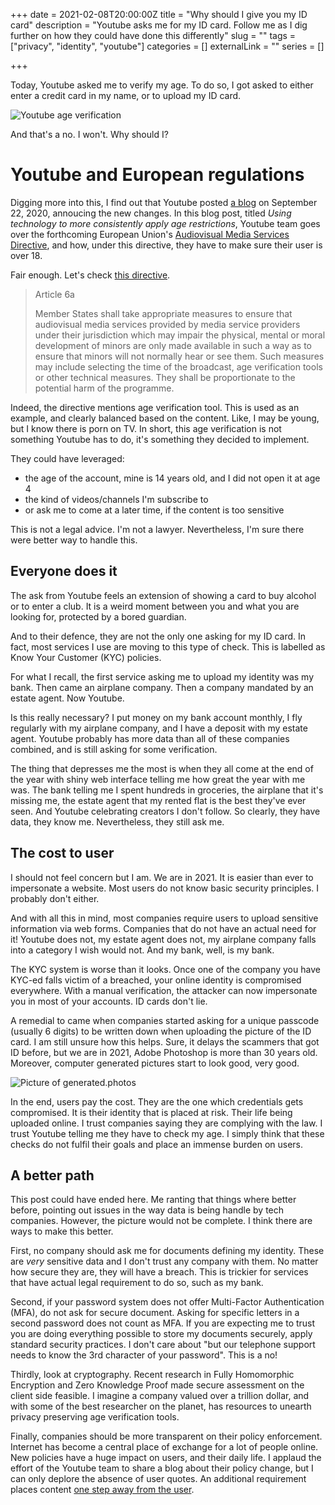 +++
date = 2021-02-08T20:00:00Z
title = "Why should I give you my ID card"
description = "Youtube asks me for my ID card. Follow me as I dig further on how they could have done this differently"
slug = "" 
tags = ["privacy", "identity", "youtube"]
categories = []
externalLink = ""
series = []

+++

Today, Youtube asked me to verify my age. To do so, I got asked to either enter a credit card in my name, or to upload my ID card.

![Youtube age verification](/images/why-give-id-card-01.png)

And that's a no. I won't. Why should I?



# Youtube and European regulations

Digging more into this, I find out that Youtube posted [a blog](https://blog.youtube/news-and-events/using-technology-more-consistently-apply-age-restrictions/) on September 22, 2020, annoucing the new changes. In this blog post, titled _Using technology to more consistently apply age restrictions_, Youtube team goes over the forthcoming European Union's [Audiovisual Media Services Directive](https://ec.europa.eu/digital-single-market/en/revision-audiovisual-media-services-directive-avmsd), and how, under this directive, they have to make sure their user is over 18.

Fair enough. Let's check [this directive](https://eur-lex.europa.eu/legal-content/EN/TXT/HTML/?uri=CELEX:32018L1808&from=EN#d1e1323-69-1).

> Article 6a
>
> Member States shall take appropriate measures to ensure that audiovisual media services provided by media service providers under their  jurisdiction which may impair the physical, mental or moral development  of minors are only made available in such a way as to ensure that minors will not normally hear or see them. Such measures may include selecting the time of the broadcast, age verification tools or other technical  measures. They shall be proportionate to the potential harm of the  programme.

Indeed, the directive mentions age verification tool. This is used as an example, and clearly balanced based on the content. Like, I may be young, but I know there is porn on TV. In short, this age verification is not something Youtube has to do, it's something they decided to implement.

They could have leveraged:

+ the age of the account, mine is 14 years old, and I did not open it at age 4
+ the kind of videos/channels I'm subscribe to
+ or ask me to come at a later time, if the content is too sensitive

This is not a legal advice. I'm not a lawyer. Nevertheless, I'm sure there were better way to handle this.

## Everyone does it

The ask from Youtube feels an extension of showing a card to buy alcohol or to enter a club. It is a weird moment between you and what you are looking for, protected by a bored guardian.

And to their defence, they are not the only one asking for my ID card. In fact, most services I use are moving to this type of check. This is labelled as Know Your Customer (KYC) policies.

For what I recall, the first service asking me to upload my identity was my bank. Then came an airplane company. Then a company mandated by an estate agent. Now Youtube.

Is this really necessary? I put money on my bank account monthly, I fly regularly with my airplane company, and I have a deposit with my estate agent. Youtube probably has more data than all of these companies combined, and is still asking for some verification.

The thing that depresses me the most is when they all come at the end of the year with shiny web interface telling me how great the year with me was. The bank telling me I spent hundreds in groceries, the airplane that it's missing me, the estate agent that my rented flat is the best they've ever seen. And Youtube celebrating creators I don't follow. So clearly, they have data, they know me. Nevertheless, they still ask me.

## The cost to user

I should not feel concern but I am. We are in 2021. It is easier than ever to impersonate a website. Most users do not know basic security principles. I probably don't either.

And with all this in mind, most companies require users to upload sensitive information via web forms. Companies that do not have an actual need for it! Youtube does not, my estate agent does not, my airplane company falls into a category I wish would not. And my bank, well, is my bank.

The KYC system is worse than it looks. Once one of the company you have KYC-ed falls victim of a breached, your online identity is compromised everywhere. With a manual verification, the attacker can now impersonate you in most of your accounts. ID cards don't lie.

A remedial to came when companies started asking for a unique passcode (usually 6 digits) to be written down when uploading the picture of the ID card. I am still unsure how this helps. Sure, it delays the scammers that got ID before, but we are in 2021, Adobe Photoshop is more than 30 years old. Moreover, computer generated pictures start to look good, very good.

![Picture of generated.photos](/images/why-give-id-card-02.png)

In the end, users pay the cost. They are the one which credentials gets compromised. It is their identity that is placed at risk. Their life being uploaded online. I trust companies saying they are complying with the law. I trust Youtube telling me they have to check my age. I simply think that these checks do not fulfil their goals and place an immense burden on users.

## A better path

This post could have ended here. Me ranting that things where better before, pointing out issues in the way data is being handle by tech companies. However, the picture would not be complete. I think there are ways to make this better.

First, no company should ask me for documents defining my identity. These are _very_ sensitive data and I don't trust any company with them. No matter how secure they are, they will have a breach. This is trickier for services that have actual legal requirement to do so, such as my bank.

Second, if your password system does not offer Multi-Factor Authentication (MFA), do not ask for secure document. Asking for specific letters in a second password does not count as MFA. If you are expecting me to trust you are doing everything possible to store my documents securely, apply standard security practices. I don't care about "but our telephone support needs to know the 3rd character of your password". This is a no!

Thirdly, look at cryptography. Recent research in Fully Homomorphic Encryption and Zero Knowledge Proof made secure assessment on the client side feasible. I imagine a company valued over a trillion dollar, and with some of the best researcher on the planet, has resources to unearth privacy preserving age verification tools.

Finally, companies should be more transparent on their policy enforcement. Internet has become a central place of exchange for a lot of people online. New policies have a huge impact on users, and their daily life. I applaud the effort of the Youtube team to share a blog about their policy change, but I can only deplore the absence of user quotes. An additional requirement places content [one step away from the user](https://twitter.com/yopalmm/status/1344806043881189383?s=20).
